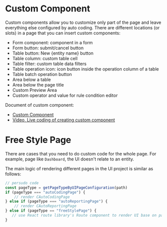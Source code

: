 # Custom Component

Custom components allow you to customize only part of the page and leave everything else configured by auto coding. There are different locations (or slots) in a page that you can insert custom components:

- Form component: component in a form
- Form button: submit/cancel button
- Table button: New {entity name} button
- Table column: custom table cell
- Table filter: custom table data filters
- Table operation icon: icon button inside the operation column of a table
- Table batch operation button
- Area below a table
- Area below the page title
- Custom Preview Area
- Custom operator and value for rule condition editor

Document of custom component:
- [Custom Component](/References/Custom-Component)
- [Video, Live coding of creating custom component](https://comm100corp-my.sharepoint.com/:v:/g/personal/arihant_banthia_comm100_com/EUnqrL0WL7ZCkJiPlwPfLx8BU1Y57fm84XmAkKcFVopKiA)

# Free Style Page

There are cases that you need to do custom code for the whole page. For example, page like `Dashboard`, the UI doesn't relate to an entity.

The main logic of rendering different pages in the UI project is similar as follows:
```javascript
// persudo code
const pageType = getPageTypeByUIPageConfiguration(path)
if (pageType === "autoCodingPage") {
    // render CAutoCodingPage
} else if (pageType === "autoReportingPage") {
    // render CAutoReportingPage
} else if (pageType == "freeStylePage") {
   // use React route library's Route component to render UI base on path
}
```

